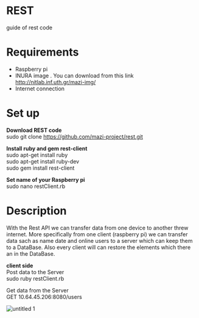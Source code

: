 # REST
guide of rest code


# Requirements 

* Raspberry pi
* INURA image . You can download from this link http://nitlab.inf.uth.gr/mazi-img/
* Internet connection

# Set up

**Download REST code**                                                                                                           
 sudo git clone https://github.com/mazi-project/rest.git

**Install ruby and gem rest-client**                                                                                         
 sudo apt-get install ruby                                                                                                   
 sudo apt-get install ruby-dev                                                                                               
 sudo gem install rest-client

**Set name of your Raspberry pi**                                                                                             
 sudo nano restClient.rb
                 

# Description

With the Rest API we can transfer data from one device to another threw internet.
More specifically from one client (raspberry pi) we can transfer data sach as name
date and online users to a server which can keep them to a DataBase. Also every client
will can restore the elements which there an in the DataBase.

**client side**                                                                                                               
Post data to the Server                                                                                                       
sudo ruby restClient.rb                                                                                                       

Get data from the Server                                                                                                     
GET 10.64.45.206:8080/users

![untitled 1](https://cloud.githubusercontent.com/assets/17981858/21064439/6aec90fe-be63-11e6-9c4a-f4de9260bfd1.jpg)
